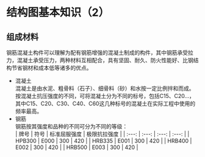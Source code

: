 # 结构图基本知识（2）
## 组成材料
钢筋混凝土构件可以理解为配有钢筋增强的混凝土制成的构件，其中钢筋承受拉力，混凝土承受压力，两种材料互相配合，具有坚固、耐久、防火性能好、比钢结构节省钢材和成本低等诸多的优点。  
- 混凝土  
混凝土是由水泥、粗骨料（石子）、细骨料（砂）和水按一定比例拌和而成。  
按混凝土抗压强度的不同，可将混凝土分为不同的标号，包括C15、C20...，其中C15、C20、C30、C40、C60这几种标号的混凝土在实际工程中使用的频率最高。
- 钢筋  
钢筋按其强度和品种的不同可分为不同的等级：  
|  牌号  |  符号  |  标准屈服强度  |  极限抗拉强度  |
| :---: | :---: | :---: | :---: |
| HPB300 | E000 | 300 | 420 |
| HRB335 | E001 | 300 | 420 |
| HRB400 | E002 | 300 | 420 |
| HRB500 | E003 | 300 | 420 |